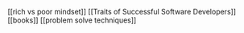 [[rich vs poor mindset]]
[[Traits of Successful Software Developers]]
[[books]]
[[problem solve techniques]]